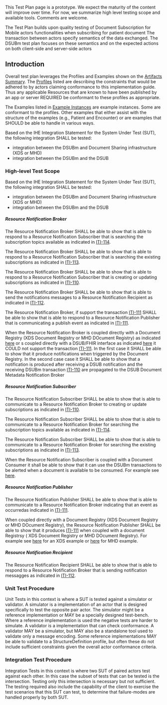 <div markdown="1" class="stu-note">

This Test Plan page is a prototype. We expect the maturity of the content will improve over time.  For now, we summarize high level testing scope and available tools. Comments are welcome.
</div>

The Test Plan builds upon quality testing of Document Subscription for Mobile actors functionalities when subscribing for patient document The transaction between actors specify semantics of the data exchanged. The DSUBm test plan focuses on these semantics and on the expected actions on both client-side and server-side actors

## Introduction

Overall test plan leverages the Profiles and Examples shown on the [Artifacts Summary](artifacts.html). The [Profiles](artifacts.html#structures-resource-profiles) listed are describing the constraints that would be adhered to by actors claiming conformance to this implementation guide. Thus any applicable Resources that are known to have been published by an app or server REQUIRED be conformant to these profiles as appropriate.

The Examples listed in [Example Instances](artifacts.html#example-example-instances) are example instances. Some are conformant to the profiles. Other examples that either assist with the structure of the examples (e.g., Patient and Encounter) or are examples that SHOULD be able to handle in various ways. 

Based on the IHE Integration Statement for the System Under Test (SUT), the following integration SHALL be tested: 
- integration between the DSUBm and Document Sharing infrastructure (XDS or MHD) 
- integration between the DSUBm and the DSUB 



### High-level Test Scope
Based on the IHE Integration Statement for the System Under Test (SUT), the following integration SHALL be tested: 
- integration between the DSUBm and Document Sharing infrastructure (XDS or MHD) 
- integration between the DSUBm and the DSUB 


##### Resource Notification Broker
The Resource Notification Broker SHALL be able to show that is able to respond to a Resource Notification Subscriber that is searching the subscription topics available as indicated in [ITI-114](ITI-114.html).

The Resource Notification Broker SHALL be able to show that is able to respond to a Resource Notification Subscriber that is searching the existing subscriptions  as indicated in [ITI-113](ITI-113.html).

The Resource Notification Broker SHALL be able to show that is able to respond to a Resource Notification Subscriber that is creating or updating subscriptions as indicated in [ITI-110](ITI-110.html).

The Resource Notification Broker SHALL be able to show that is able to send the notifications messages to a Resource Notification Recipient as indicated in [ITI-112](ITI-112.html).

The Resource Notification Broker, if support the transaction [ITI-111](ITI-111.html) SHALL be able to show that is able to respond to a Resource Notification Publisher that is communicating a publish event as indicated in [ITI-111](ITI-111.html).

When the Resource Notification Broker is coupled directly with a Document Registry (XDS Document Registry or MHD DOcument Registry) as indicated [here](volume-1.html#15463-dsubm-as-an-interface-for-dsub) or s coupled directly with a DSUB/FHIR interface as indicated [here](volume-1.html#15463-dsubm-as-an-interface-for-dsub) it COULD not support the transaction [ITI-111](ITI-111.html). 
In the first case it SHALL be able to show that it produce notifications when triggered by the Document Registry.
In the second case case it SHALL be able to show that a notification is produced after receiving a DSUB notification and the receiving DSUBm transaction [ITI-110](ITI-110.html) are propagated to the DSUB Document Metadata Notification Broker  


##### Resource Notification Subscriber

The Resource Notification Subscriber SHALL be able to show that is able to communicate to a Resource Notification Broker to creating or update subscriptions as indicated in [ITI-110](ITI-110.html).

The Resource Notification Subscriber SHALL be able to show that is able to communicate to a Resource Notification Broker for searching the subscription topics available as indicated in [ITI-114](ITI-114.html).

The Resource Notification Subscriber SHALL be able to show that is able to communicate to a Resource Notification Broker for  searching the existing subscriptions  as indicated in [ITI-113](ITI-113.html).

When the Resource Notification Subscriber is coupled with a Document Consumer it shall be able to show that it can use the DSUBm transactions to be alerted when a document is available to be consumed. For example see [here](volume-1.html#154421-use-case-1-document-subscription-for-mobile-applications-in-mhds-environment). 

##### Resource Notification Publisher
The Resource Notification Publisher SHALL be able to show that is able to communicate to a Resource Notification Broker indicating that an event as occurredas indicated in [ITI-111](ITI-111.html).

When coupled directly with a Document Registry (XDS Document  Registry or MHD DOcument Registry), the Resource Notification Publisher SHALL be able to show that it produces [ITI-111](ITI-111.html) when coupled with a document Registrsy ( XDS Document Registry or MHD DOcument Registry). For example see [here](volume-1.html#154423-use-case-3-document-subscription-for-mobile-device-in-xds-on-fhir-environment) for an XDS example or [here](volume-1.html#154611-mhds---mobile-health-document-sharing-grouping-1) for MHD example.

##### Resource Notification Recipient
The Resource Notification Recipient SHALL be able to show that is able to respond to a Resource Notification Broker that is sending notification messagges as indicated in [ITI-112](ITI-112.html).


### Unit Test Procedure

Unit Tests in this context is where a SUT is tested against a simulator or validator.  A simulator is a implementation of an actor that is designed specifically to test the opposite pair actor. The simulator might be a reference implementation or MAY be a specially designed test-bench. Where a reference implementation is used the negative tests are harder to simulate. A validator is a implementation that can check conformance. A validator MAY be a simulator, but MAY also be a standalone tool used to validate only a message encoding. Some reference implementations MAY be able to validate to a StructureDefinition profile, but often these do not include sufficient constraints given the overall actor conformance criteria. 


### Integration Test Procedure

Integration Tests in this context is where two SUT of paired actors test against each other. In this case the subset of tests that can be tested is the intersection. Testing only this intersection is necessary but not sufficient. The testing required also include the capability of the client to exercise the test scenarios that this SUT can test, to determine that failure-modes are handled properly by both SUT.


